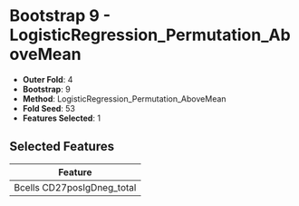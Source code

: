 # Bootstrap 9 - LogisticRegression_Permutation_AboveMean

- **Outer Fold**: 4
- **Bootstrap**: 9
- **Method**: LogisticRegression_Permutation_AboveMean
- **Fold Seed**: 53
- **Features Selected**: 1

## Selected Features

| Feature |
|---------|
| Bcells CD27posIgDneg_total |
